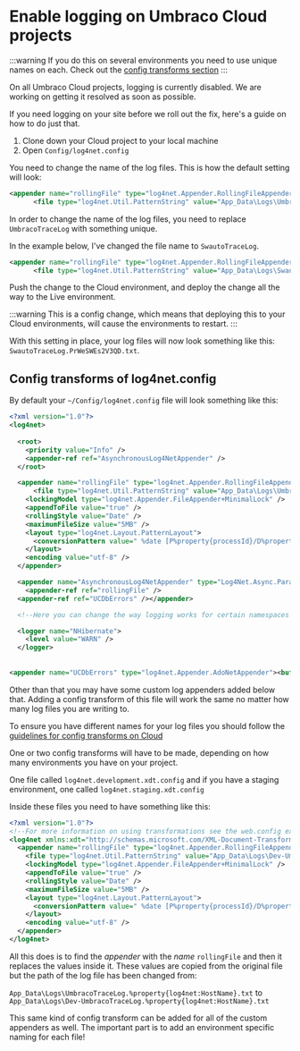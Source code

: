 # Enable logging on Umbraco Cloud projects

:::warning
If you do this on several environments you need to use unique names on each. Check out the [config transforms section](../../Set-Up/Config-Transforms)
:::

On all Umbraco Cloud projects, logging is currently disabled. We are working on getting it resolved as soon as possible.

If you need logging on your site before we roll out the fix, here's a guide on how to do just that.

1. Clone down your Cloud project to your local machine
2. Open `Config/log4net.config`

You need to change the name of the log files. This is how the default setting will look:

```xml
<appender name="rollingFile" type="log4net.Appender.RollingFileAppender">
	  <file type="log4net.Util.PatternString" value="App_Data\Logs\UmbracoTraceLog.%property{log4net:HostName}.txt" />
```

In order to change the name of the log files, you need to replace `UmbracoTraceLog` with something unique.

In the example below, I've changed the file name to `SwautoTraceLog`.

```xml
<appender name="rollingFile" type="log4net.Appender.RollingFileAppender">
	  <file type="log4net.Util.PatternString" value="App_Data\Logs\SwautoTraceLog.%property{log4net:HostName}.txt" />
```

Push the change to the Cloud environment, and deploy the change all the way to the Live environment.

:::warning
This is a config change, which means that deploying this to your Cloud environments, will cause the environments to restart.
:::

With this setting in place, your log files will now look something like this: `SwautoTraceLog.PrWeSWEs2V3QD.txt`.


## Config transforms of log4net.config

By default your `~/Config/log4net.config` file will look something like this:

```xml
<?xml version="1.0"?>
<log4net>
  
  <root>
    <priority value="Info" />
    <appender-ref ref="AsynchronousLog4NetAppender" />
  </root>

  <appender name="rollingFile" type="log4net.Appender.RollingFileAppender">
	  <file type="log4net.Util.PatternString" value="App_Data\Logs\UmbracoTraceLog.%property{log4net:HostName}.txt" />
    <lockingModel type="log4net.Appender.FileAppender+MinimalLock" />
    <appendToFile value="true" />
    <rollingStyle value="Date" />
    <maximumFileSize value="5MB" />
    <layout type="log4net.Layout.PatternLayout">
      <conversionPattern value=" %date [P%property{processId}/D%property{appDomainId}/T%thread] %-5level %logger - %message%newline" />
    </layout>
    <encoding value="utf-8" />
  </appender>

  <appender name="AsynchronousLog4NetAppender" type="Log4Net.Async.ParallelForwardingAppender,Log4Net.Async">
    <appender-ref ref="rollingFile" />
  <appender-ref ref="UCDbErrors" /></appender>

  <!--Here you can change the way logging works for certain namespaces  -->

  <logger name="NHibernate">
    <level value="WARN" />
  </logger>
  
  
<appender name="UCDbErrors" type="log4net.Appender.AdoNetAppender"><bufferSize value="25" /><filter type="log4net.Filter.LoggerMatchFilter"><loggerToMatch value="Umbraco.Web.Scheduling.ScheduledPublishing" /><acceptOnMatch value="false" /></filter><filter type="log4net.Filter.LevelRangeFilter"><levelMin value="ERROR" /><levelMax value="FATAL" /></filter><connectionStringName value="umbracoDbDSN" /><connectionType value="System.Data.SqlClient.SqlConnection, System.Data, Version=1.0.3300.0, Culture=neutral, PublicKeyToken=b77a5c561934e089" /><commandText value="INSERT INTO UCErrorLog ([Date],[Thread],[Level],[Logger],[Message],[Exception]) VALUES (@log_date, @thread, @log_level, @logger, @message, @exception)" /><parameter><parameterName value="@log_date" /><dbType value="DateTime" /><layout type="log4net.Layout.RawTimeStampLayout" /></parameter><parameter><parameterName value="@thread" /><dbType value="String" /><size value="255" /><layout type="log4net.Layout.PatternLayout"><conversionPattern value="%thread" /></layout></parameter><parameter><parameterName value="@log_level" /><dbType value="String" /><size value="50" /><layout type="log4net.Layout.PatternLayout"><conversionPattern value="%level" /></layout></parameter><parameter><parameterName value="@logger" /><dbType value="String" /><size value="255" /><layout type="log4net.Layout.PatternLayout"><conversionPattern value="%logger" /></layout></parameter><parameter><parameterName value="@message" /><dbType value="String" /><size value="4000" /><layout type="log4net.Layout.PatternLayout"><conversionPattern value="%message" /></layout></parameter><parameter><parameterName value="@exception" /><dbType value="String" /><size value="-1" /><layout type="log4net.Layout.ExceptionLayout" /></parameter></appender></log4net>
```

Other than that you may have some custom log appenders added below that. Adding a config transform of this file will work the same no matter how many log files you are writing to.

To ensure you have different names for your log files you should follow the [guidelines for config transforms on Cloud](../../Set-Up/Config-Transforms)

One or two config transforms will have to be made, depending on how many environments you have on your project. 

One file called `log4net.development.xdt.config` and if you have a staging environment, one called `log4net.staging.xdt.config`

Inside these files you need to have something like this:

```xml
<?xml version="1.0"?>
<!--For more information on using transformations see the web.config examples at http://go.microsoft.com/fwlink/?LinkId=214134. -->
<log4net xmlns:xdt="http://schemas.microsoft.com/XML-Document-Transform">
  <appender name="rollingFile" type="log4net.Appender.RollingFileAppender" xdt:Locator="Match(name)" xdt:Transform="Replace">
    <file type="log4net.Util.PatternString" value="App_Data\Logs\Dev-UmbracoTraceLog.%property{log4net:HostName}.txt" />
    <lockingModel type="log4net.Appender.FileAppender+MinimalLock" />
    <appendToFile value="true" />
    <rollingStyle value="Date" />
    <maximumFileSize value="5MB" />
    <layout type="log4net.Layout.PatternLayout">
      <conversionPattern value=" %date [P%property{processId}/D%property{appDomainId}/T%thread] %-5level %logger - %message%newline" />
    </layout>
    <encoding value="utf-8" />
  </appender>
</log4net>
```

All this does is to find the *appender* with the *name* `rollingFile` and then it replaces the values inside it. These values are copied from the original file but the path of the log file has been changed from:

`App_Data\Logs\UmbracoTraceLog.%property{log4net:HostName}.txt` to
`App_Data\Logs\Dev-UmbracoTraceLog.%property{log4net:HostName}.txt`

This same kind of config transform can be added for all of the custom appenders as well. The important part is to add an environment specific naming for each file!
